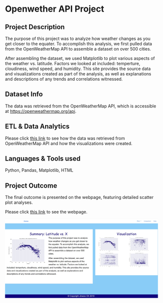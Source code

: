 # Openwether API Project

## Project Description

The purpose of this project was to analyze how weather changes as you get closer to the equater. To accomplish this analysis, we first pulled data from the OpenWeatherMap API to assemble a dataset on over 500 cities.

After assembling the dataset, we used Matplotlib to plot various aspects of the weather vs. latitude. Factors we looked at included: temperture, cloudiness, wind speed, and humidity. This site provides the source data and visualizations created as part of the analysis, as well as explanations and descriptions of any trends and correlations witnessed.

## Dataset Info

The data was retrieved from the OpenWeatherMap API, which is accessible at https://openweathermap.org/api.

## ETL & Data Analytics

Please click [this link](https://github.com/jwoh1323/Weather-API-Project/blob/b8a2d88decbf637009346c458c44fab604f9c1fb/starter_code/WeatherPy.ipynb) to see how the data was retrieved from OpenWeatherMap API and how the visualizations were created. 

## Languages & Tools used 

Python, Pandas, Matplotlib, HTML

## Project Outcome

The final outcome is presented on the webpage, featuring detailed scatter plot analyses.

Please click [this link](https://jwoh1323.github.io/Weather-API-webpage/) to see the webpage.

![alt text](https://github.com/jwoh1323/Weather-API-Project/blob/138e3462a64921e3b15e9b9947f328c57ab4798b/starter_code/pro2.jpg) 
